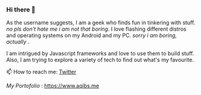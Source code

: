 ### Hi there 👋

<!--
**geeqib23/geeqib23** is a ✨ _special_ ✨ repository because its `README.md` (this file) appears on your GitHub profile.
-->

As the username suggests, I am a geek who finds fun in tinkering with stuff. *no pls don't hate me i am not that boring*.
I love flashing different distros and operating systems on my Android and my PC.  *sorry i am boring, actually* .

I am intrigued by Javascript frameworks and love to use them to build stuff. Also, I am trying to explore a variety of tech to find out what's my favourite.

📫 How to reach me: [Twitter](https://twitter.com/geeqib23)

*My Portofolio* : https://www.aqibs.me
